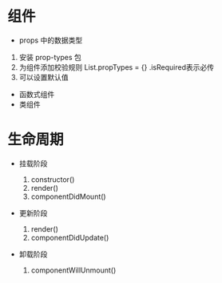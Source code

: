 # 组件
- props 中的数据类型
 1. 安装 prop-types 包
 2. 为组件添加校验规则 List.propTypes = {}   .isRequired表示必传
 3. 可以设置默认值
  - 函数式组件
  - 类组件

# 生命周期
- 挂载阶段
  1. constructor()
  2. render()
  3. componentDidMount()

- 更新阶段
  1. render()
  2. componentDidUpdate()
  
- 卸载阶段
  1. componentWillUnmount()